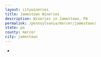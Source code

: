 ```yaml
---
layout: citywineries
title: Jamestown Wineries
description: Wineries in Jamestown, PA
permalink: /pennsylvania/mercer/jamestown/
state: pa
county: mercer
city: jamestown
---
```

-
